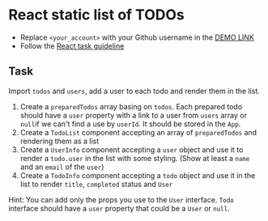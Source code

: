 # React static list of TODOs
- Replace `<your_account>` with your Github username in the
  [DEMO LINK](https://andrii-hryhoruk.github.io/react_static-list-of-todos/)
- Follow the [React task guideline](https://github.com/mate-academy/react_task-guideline#react-tasks-guideline)

## Task
Import `todos` and `users`, add a user to each todo and render them in the 
list.

1. Create a `preparedTodos` array basing on `todos`. Each prepared todo should
   have a `user` property with a link to a user from `users` array or `null`if
   we can't find a use by `userId`. It should be stored in the `App`.
2. Create a `TodoList` component accepting an array of `preparedTodos` and 
   rendering them as a list
3. Create a `UserInfo` component accepting a `user` object and use it to render
   a `todo.user` in the list with some styling. (Show at least a `name` and an
   `email` of the `user`)
4. Create a `TodoInfo` component accepting a `todo` object and use it in the 
   list to render `title`, `completed` status and `User`

Hint: You can add only the props you use to the `User` interface. `Todo` 
interface should have a `user` property that could be a `User` or `null`. 
